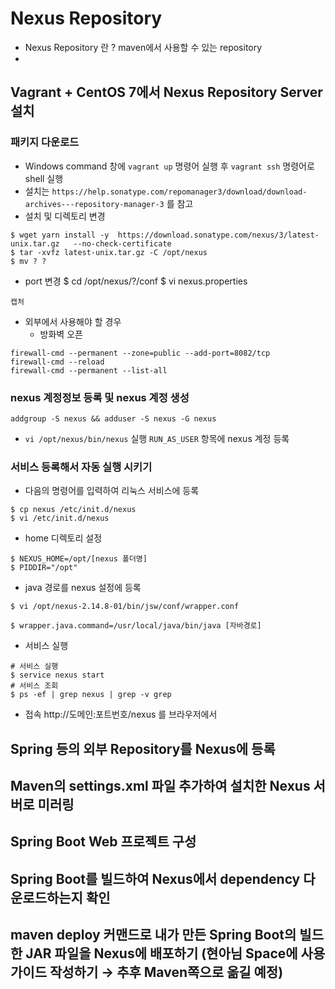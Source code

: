 # Nexus Repository
- Nexus Repository 란 ? maven에서 사용할 수 있는 repository
- 

## Vagrant + CentOS 7에서 Nexus Repository Server 설치

### 패키지 다운로드
- Windows command 창에 ``` vagrant up ``` 명령어 실행 후 ```vagrant ssh``` 명령어로 shell 실행
- 설치는 ``` https://help.sonatype.com/repomanager3/download/download-archives---repository-manager-3 ``` 를 참고
- 설치 및 디렉토리 변경
```
$ wget yarn install -y	https://download.sonatype.com/nexus/3/latest-unix.tar.gz   --no-check-certificate
$ tar -xvfz latest-unix.tar.gz -C /opt/nexus
$ mv ? ?
```
- port 변경
$ cd /opt/nexus/?/conf
$ vi nexus.properties

```
캡처
```

- 외부에서 사용해야 할 경우
  - 방화벽 오픈
```
firewall-cmd --permanent --zone=public --add-port=8082/tcp
firewall-cmd --reload
firewall-cmd --permanent --list-all
```

### nexus 계정정보 등록 및 nexus 계정 생성
```
addgroup -S nexus && adduser -S nexus -G nexus
```
- ```vi /opt/nexus/bin/nexus``` 실행
``` RUN_AS_USER ``` 항목에 nexus 계정 등록


### 서비스 등록해서 자동 실행 시키기
- 다음의 명령어를 입력하여 리눅스 서비스에 등록
```
$ cp nexus /etc/init.d/nexus
$ vi /etc/init.d/nexus

```
-  home 디렉토리 설정
```
$ NEXUS_HOME=/opt/[nexus 폴더명]
$ PIDDIR="/opt"
```
- java 경로를 nexus 설정에 등록
```
$ vi /opt/nexus-2.14.8-01/bin/jsw/conf/wrapper.conf
```
```
$ wrapper.java.command=/usr/local/java/bin/java [자바경로]
```
- 서비스 실행
``` 
# 서비스 실행
$ service nexus start 
# 서비스 조회
$ ps -ef | grep nexus | grep -v grep
```

- 접속
http://도메인:포트번호/nexus 를 브라우저에서 


## Spring 등의 외부 Repository를 Nexus에 등록

## Maven의 settings.xml 파일 추가하여 설치한 Nexus 서버로 미러링

## Spring Boot Web 프로젝트 구성

## Spring Boot를 빌드하여 Nexus에서 dependency 다운로드하는지 확인

## maven deploy 커맨드로 내가 만든 Spring Boot의 빌드한 JAR 파일을 Nexus에 배포하기 (현아님 Space에 사용 가이드 작성하기 → 추후 Maven쪽으로 옮길 예정)

